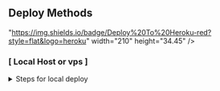 ## Deploy Methods
 "https://img.shields.io/badge/Deploy%20To%20Heroku-red?style=flat&logo=heroku" width="210" height="34.45" /></a></p>
 

### [ Local Host or vps ] 
<details>
  <summary>Steps for local deploy</summary>
  
- `git clone https://github.com/Lynnxept/Giyu{repo last name}`
- `cd Giyu`
- `pip3 install -U -r requirements.txt`
- `python3 -m Giyu`

### [ Some important notes ]
```
1. Use only postgres db
2. This bot is inbuilt fill all your requirements in config.py before hosting
3. This bot is very advanced and highly optimised
4. you can host this bot on vps,heroku,okteto,mogenius etc.
# [ For Workflows ]
```bash
name: CI
on: 
  push:
    branches: [ main ]
  pull_request:
    branches: [ main ]

  workflow_dispatch:

jobs:
  build:
    runs-on: ubuntu-latest
    steps:
      - uses: actions/checkout@v3
      - uses: actions/setup-python@v3
        with: 
          python-version: "3.10"
      - name: Installation of dependencies
        run: |
          sudo apt update 
          sudo apt install ffmpeg
          pip install --upgrade pip
          pip install -U -r requirements.txt
      - name: Deploy Logs 
        run: python3 -m Giyu



### [ HEROKU] 
<details>
  <summary>Steps for local deploy</summary>

<p align="center"><a href="https://dashboard.heroku.com/new?template=https://github.com/LOVELYXNETWORK/Giyu"> <img 
src="https://img.shields.io/badge/Deploy%20To%20Heroku-red?style=flat&logo=heroku" width="210" height="34.45" /></a></p>

### [ HEROKU] 
<details>
  <summary>Steps for local deploy</summary>

<p align="center"><a href="https://dashboard.heroku.com/new?template=https://github.com/LOVELYXNETWORK/Giyu"> <img 
src="https://img.shields.io/badge/Deploy%20To%20Heroku-red?style=flat&logo=heroku" width="210" height="34.45" /></a></p>

### [ HEROKU] 
<details>
  <summary>Steps for local deploy</summary>

<p align="center"><a href="https://dashboard.heroku.com/new?template=https://github.com/LOVELYXNETWORK/Giyu"> <img 
src=
